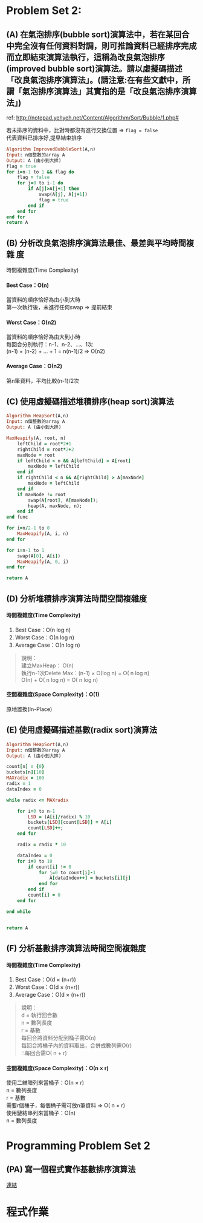 # Problem Set 2:

## (A) 在氣泡排序(bubble sort)演算法中，若在某回合中完全沒有任何資料對調，則可推論資料已經排序完成而立即結束演算法執行，這稱為改良氣泡排序(improved bubble sort)演算法。請以虛擬碼描述「改良氣泡排序演算法」。(請注意:在有些文獻中，所謂「氣泡排序演算法」其實指的是「改良氣泡排序演算法」)
ref: http://notepad.yehyeh.net/Content/Algorithm/Sort/Bubble/1.php#

若未排序的資料中，比對時都沒有進行交換位置 ⇒ `flag = false`  
代表資料已排序好,提早結束排序

```rb
Algorithm ImprovedBubbleSort(A,n)
Input: n個整數的array A
Output: A (由小到大排)
flag = true
for i=n-1 to 1 && flag do
    flag = false
    for j=0 to i-1 do
        if A[j]>A[j+1] then
            swap(A[j], A[j+1])
            flag = true
        end if
    end for
end for
return A
```

## (B) 分析改良氣泡排序演算法最佳、最差與平均時間複雜 度
時間複雜度(Time Complexity)  
#### Best Case：Ο(n)  
當資料的順序恰好為由小到大時  
第一次執行後，未進行任何swap ⇒ 提前結束
#### Worst Case：Ο(n2)
當資料的順序恰好為由大到小時  
每回合分別執行：n-1、n-2、...、1次  
(n-1) + (n-2) + ... + 1 = n(n-1)/2 ⇒ Ο(n2)  
#### Average Case：Ο(n2)
第n筆資料，平均比較(n-1)/2次


## (C) 使用虛擬碼描述堆積排序(heap sort)演算法

```rb
Algorithm HeapSort(A,n)
Input: n個整數的array A
Output: A (由小到大排)

MaxHeapify(A, root, n)
    leftChild = root*2+1
    rightChild = root*2+2
    maxNode = root
    if leftChild < n && A[leftChild] > A[root]
        maxNode = leftChild
    end if
    if rightChild < n && A[rightChild] > A[maxNode]
        maxNode = leftChild
    end if
    if maxNode != root
        swap(A[root], A[maxNode]);
        heap(A, maxNode, n);
    end if
end func

for i=n/2-1 to 0
    MaxHeapify(A, i, n)
end for

for i=n-1 to 1
    swap(A[0], A[i])
    MaxHeapify(A, 0, i)
end for

return A
```


## (D) 分析堆積排序演算法時間空間複雜度

#### 時間複雜度(Time Complexity)

1. Best Case：Ο(n log n)
2. Worst Case：Ο(n log n)
3. Average Case：Ο(n log n)

> 說明：  
建立MaxHeap： Ο(n)  
執行n-1次Delete Max：(n-1) × Ο(log n) = Ο( n log n)  
Ο(n) + Ο( n log n) = Ο( n log n)

#### 空間複雜度(Space Complexity)：Ο(1)
原地置換(In-Place)

## (E) 使用虛擬碼描述基數(radix sort)演算法

```rb
Algorithm HeapSort(A,n)
Input: n個整數的array A
Output: A (由小到大排)

count[n] = {0}
buckets[n][10]
MAXradix = 100
radix = 1
dataIndex = 0

while radix <= MAXradix

    for i=0 to n-1
        LSD = (A[i]/radix) % 10
        buckets[LSD][count[LSD]] = A[i]
        count[LSD]++;
    end for

    radix = radix * 10

    dataIndex = 0
    for i=0 to 10
        if count[i] != 0
            for j=0 to count[i]-1
                A[dataIndex++] = buckets[i][j]
            end for
        end if
        count[i] = 0
    end for

end while


return A
```

## (F) 分析基數排序演算法時間空間複雜度

#### 時間複雜度(Time Complexity)

1. Best Case：Ο(d × (n+r))  
2. Worst Case：Ο(d × (n+r))  
3. Average Case：Ο(d × (n+r))  

> 說明：  
d = 執行回合數  
n = 數列長度  
r = 基數  
每回合將資料分配到桶子需Ο(n)  
每回合將桶子內的資料取出，合併成數列需Ο(r)  
∴每回合需Ο( n + r)

#### 空間複雜度(Space Complexity)：Ο(n × r)
使用二維陣列來當桶子：Ο(n × r)  
n = 數列長度  
r = 基數  
需要r個桶子，每個桶子需可放n筆資料 ⇒ Ο( n × r)  
使用鏈結串列來當桶子：Ο(n)  
n = 數列長度

# Programming Problem Set 2
## (PA) 寫一個程式實作基數排序演算法
[連結](/appendix/radixsort.md)

# 程式作業

<script src="https://gist.github.com/lovenery/b791dfe5b79e48cae14d5e831bb698c6.js"></script>
